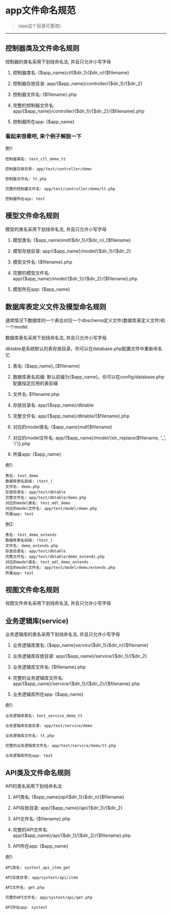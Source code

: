 # app文件命名规范 
> (app这个目录可更改)
***
## 控制器类及文件命名规则

控制器的类名采用下划线命名法, 并且只允许小写字母

1. 控制器类名: {$app_name}_ctl_{$dir_1}_{$dir_n}_{$filename}

2. 控制器存放目录: app/{$app_name}/controller/{$dir_1}/{$dir_2} 

3. 控制器文件名: {$filename}.php

4. 完整的控制器文件名: app/{$app_name}/controller/{$dir_1}/{$dir_2}/{$filename}.php

5. 控制器所在app: {$app_name}

### 看起来很晕吧, 来个例子解脱一下

例1:

```
控制器类名: test_ctl_demo_tt

控制器存放目录: app/test/controller/demo

控制器文件名: tt.php

完整的控制器文件名: app/test/controller/demo/tt.php

控制器所在app: test
```

## 模型文件命名规则

模型的类名采用下划线命名法, 并且只允许小写字母

1. 模型类名: {$app_name}_mdl_{$dir_1}/{$dir_n}_{$filename}

2. 模型存放目录: app/{$app_name}/model/{$dir_1}/{$dir_2} 

3. 模型文件名: {$filename}.php

4. 完整的模型文件名: app/{$app_name}/model/{$dir_1}/{$dir_2}/{$filename}.php

5. 模型所在app: {$app_name}

## 数据库表定义文件及模型命名规则

通常情况下数据库的一个表会对应一个dbschema定义文件(数据库表定义文件)和一个model.

数据库表名采用下划线命名法, 并且只允许小写字母.

dbtable是系统默认的表存放目录，你可以在database.php配置文件中重新命名它.

1. 表名: {$app_name}_{$filename}

2. 数据库表名前缀: 默认前缀为{$app_name}，你可以在config/database.php配置指定应用的表前缀

3. 文件名: $filename.php

4. 存放目录名: app/{$app_name}/dbtable

5. 完整文件名: app/{$app_name}/dbtable/{$filename}.php

6. 对应的model类名: {$app_name}_mdl_{$filename}

7. 对应的model文件名: app/{$app_name}/model/{str_replace($filename, '_', '/')}.php

8. 所属app: {$app_name}

例1:

```
表名: test_demo
数据库表名前缀: (test_)
文件名: demo.php
存放目录名: app/test/dbtable
完整文件名: app/test/dbtable/demo.php
对应的model类名: test_mdl_demo
对应的model文件名: app/test/model/demo.php
所属app: test
```

例2:

```
表名: test_demo_extends
数据库表名前缀: (test_)
文件名: demo_extends.php
存放目录名: app/test/dbtable
完整文件名: app/test/dbtable/demo_extends.php
对应的model类名: test_mdl_demo_extends
对应的model文件名: app/test/model/demo/extends.php
所属app: test
```

## 视图文件命名规则

视图文件命名采用下划线命名法, 并且只允许小写字母

## 业务逻辑库(service)

业务逻辑库的类名采用下划线命名法, 并且只允许小写字母

1. 业务逻辑库类名: {$app_name}_service_{$dir_1}_{$dir_n}_{$filename}

2. 业务逻辑库存放目录: app/{$app_name}/service/{$dir_1}/{$dir_2} 

3. 业务逻辑库文件名: {$filename}.php

4. 完整的业务逻辑库文件名: app/{$app_name}/service/{$dir_1}/{$dir_2}/{$filename}.php

5. 业务逻辑库所在app: {$app_name}


例1:

```
业务逻辑库类名: test_service_demo_tt

业务逻辑库存放目录: app/test/service/demo

业务逻辑库文件名: tt.php

完整的业务逻辑库文件名: app/test/service/demo/tt.php

业务逻辑库所在app: test
```

## API类及文件命名规则

API的类名采用下划线命名法

1. API类名: {$app_name}_api_{$dir_1}_{$dir_n}_{$filename}

2. API存放目录: app/{$app_name}/api/{$dir_1}/{$dir_2}

3. API文件名: {$filename}.php

4. 完整的API文件名: app/{$app_name}/api/{$dir_1}/{$dir_2}/{$filename}.php

5. API所在app: {$app_name}

例1:

```
API类名: systest_api_item_get

API存放目录: app/systest/api/item

API文件名: get.php

完整的API文件名: app/systest/api/get.php

API所在app: systest

```

